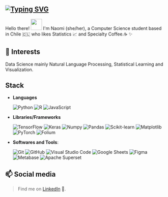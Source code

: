 [![Typing SVG](https://readme-typing-svg.herokuapp.com?font=Fira+Code&pause=1000&color=2000F7C2&multiline=true&width=435&height=100&lines=+Naomi+Cautivo+B.;Computer+Science+Student+%40+UChile)](https://git.io/typing-svg)
---- 

Hello there! <img src="https://media.giphy.com/media/hvRJCLFzcasrR4ia7z/giphy.gif" width="35">
I'm Naomi (she/her), a Computer Science student based in Chile :chile: who likes Statistics :chart_with_upwards_trend: and Specialty Coffee.:coffee: ✨

 💬 Interests
---

Data Science mainly Natural Language Processing, Statistical Learning and Visualization.


Stack
---
- **Languages**
    
    ![Python](https://img.shields.io/badge/Python%20-%2314354C.svg?style=for-the-badge&logo=python&logoColor=white) 
    ![R](https://img.shields.io/badge/R-276DC3?style=for-the-badge&logo=r&logoColor=white) 
    ![JavaScript](https://img.shields.io/badge/JavaScript%20-%23F7DF1E.svg?style=for-the-badge&logo=javascript&logoColor=black)

- **Libraries/Frameworks**

    ![TensorFlow](https://img.shields.io/badge/TensorFlow-%23FF6F00.svg?style=for-the-badge&logo=tensorflow&logoColor=white)
    ![Keras](https://img.shields.io/badge/Keras-FF0000?style=for-the-badge&logo=keras&logoColor=white)
    ![Numpy](https://img.shields.io/badge/Numpy-777BB4?style=for-the-badge&logo=numpy&logoColor=white)
    ![Pandas](https://img.shields.io/badge/Pandas-%23150458.svg?style=for-the-badge&logo=pandas&logoColor=white)
    ![Scikit-learn](https://img.shields.io/badge/scikit--learn-%23F7931E.svg?style=for-the-badge&logo=scikit-learn&logoColor=white)
    ![Matplotlib](https://img.shields.io/badge/Matplotlib-%23E20000.svg?style=for-the-badge&logo=matplotlib&logoColor=white)
    ![PyTorch](https://img.shields.io/badge/PyTorch-EE4C2C?style=for-the-badge&logo=pytorch&logoColor=white)
    ![Folium](https://a11ybadges.com/badge?logo=folium)


- **Softwares and Tools**:

    ![Git](https://img.shields.io/badge/git-%23F05033.svg?style=for-the-badge&logo=git&logoColor=white)
    ![GitHub](https://img.shields.io/badge/github-%23121011.svg?style=for-the-badge&logo=github&logoColor=white)
    ![Visual Studio Code](https://img.shields.io/badge/Visual%20Studio%20Code-0078d7.svg?style=for-the-badge&logo=visual-studio-code&logoColor=white)
    ![Google Sheets](https://img.shields.io/badge/Google%20Sheets%20-%252334A853.svg?style=for-the-badge&logo=google%20sheets&logoColor=white)
    ![Figma](https://img.shields.io/badge/Figma-%23F24E1E.svg?style=for-the-badge&logo=figma&logoColor=white)
    ![Metabase](https://img.shields.io/badge/Metabase-509EE3?style=for-the-badge&logo=metabase&logoColor=fff)
    ![Apache Superset](https://img.shields.io/badge/Apache%20Superset-navy?style=for-the-badge)


📫 Social media
---

> Find me on [LinkedIn](https://www.linkedin.com/in/ncautivob/) :link:.